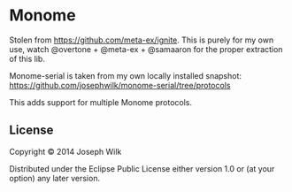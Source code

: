 # Monome

Stolen from https://github.com/meta-ex/ignite. This is purely for my own use, watch @overtone + @meta-ex + @samaaron for the proper extraction of this lib.

Monome-serial is taken from my own locally installed snapshot: https://github.com/josephwilk/monome-serial/tree/protocols

This adds support for multiple Monome protocols.

## License

Copyright © 2014 Joseph Wilk

Distributed under the Eclipse Public License either version 1.0 or (at
your option) any later version.
